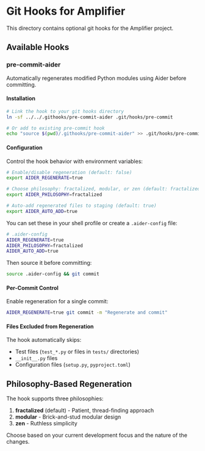 # Git Hooks for Amplifier

This directory contains optional git hooks for the Amplifier project.

## Available Hooks

### pre-commit-aider

Automatically regenerates modified Python modules using Aider before committing.

#### Installation

```bash
# Link the hook to your git hooks directory
ln -sf ../../.githooks/pre-commit-aider .git/hooks/pre-commit

# Or add to existing pre-commit hook
echo "source $(pwd)/.githooks/pre-commit-aider" >> .git/hooks/pre-commit
```

#### Configuration

Control the hook behavior with environment variables:

```bash
# Enable/disable regeneration (default: false)
export AIDER_REGENERATE=true

# Choose philosophy: fractalized, modular, or zen (default: fractalized)
export AIDER_PHILOSOPHY=fractalized

# Auto-add regenerated files to staging (default: true)
export AIDER_AUTO_ADD=true
```

You can set these in your shell profile or create a `.aider-config` file:

```bash
# .aider-config
AIDER_REGENERATE=true
AIDER_PHILOSOPHY=fractalized
AIDER_AUTO_ADD=true
```

Then source it before committing:

```bash
source .aider-config && git commit
```

#### Per-Commit Control

Enable regeneration for a single commit:

```bash
AIDER_REGENERATE=true git commit -m "Regenerate and commit"
```

#### Files Excluded from Regeneration

The hook automatically skips:
- Test files (`test_*.py` or files in `tests/` directories)
- `__init__.py` files
- Configuration files (`setup.py`, `pyproject.toml`)

## Philosophy-Based Regeneration

The hook supports three philosophies:

1. **fractalized** (default) - Patient, thread-finding approach
2. **modular** - Brick-and-stud modular design
3. **zen** - Ruthless simplicity

Choose based on your current development focus and the nature of the changes.